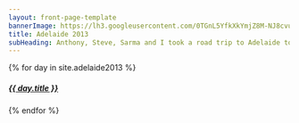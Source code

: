 ```yaml
---
layout: front-page-template
bannerImage: https://lh3.googleusercontent.com/0TGnL5YfkXkYmjZ8M-NJ8cvug8bKkRk6O01Xt3-mPnAgkZui9veBaJzY3r4K3bKJHGGJBfaTaRzjP3GWxZgoLmzYaa0G_7dI07oaF-ELClmlWarzy-ISy5RPOkktxYIY06pTN4EUYg
title: Adelaide 2013
subHeading: Anthony, Steve, Sarma and I took a road trip to Adelaide to see the Pandas. They are so cute.
---
```


<div class="text-uppercase adventure-list experience">
  {% for day in site.adelaide2013 %}
    <div class="col-md-6 col-sm-6 animated fadeInUp" data-wow-delay="0.1s" data-wow-duration="1s">
      <a href="{{day.url | prepend: site.baseurl}}">
        <img src="{{ day.bannerImage }}"  alt="" class="img-responsive">
        <div class="overlay-lnk text-uppercase text-center">
          <i class="icon icon-streetsign"></i>
          <h5>{{ day.title }}</h5>
        </div>
      </a>
    </div>
  {% endfor %}
</div>
